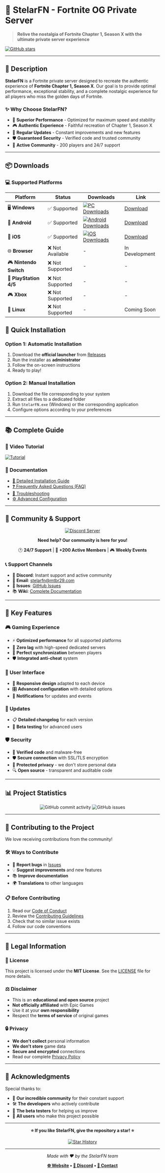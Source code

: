 # 🌟 **StelarFN** - Fortnite OG Private Server

> **Relive the nostalgia of Fortnite Chapter 1, Season X with the ultimate private server experience**


[![GitHub stars](https://img.shields.io/github/stars/StelarFN/StelarFN?style=for-the-badge&logo=star&color=yellow)](https://github.com/StelarFN/StelarFN/stargazers)

---

## 📝 **Description**

**StelarFN** is a Fortnite private server designed to recreate the authentic experience of **Fortnite Chapter 1, Season X**. Our goal is to provide optimal performance, exceptional stability, and a complete nostalgic experience for all players who miss the golden days of Fortnite.

### ✨ **Why Choose StelarFN?**

- 🚀 **Superior Performance** - Optimized for maximum speed and stability
- 🎮 **Authentic Experience** - Faithful recreation of Chapter 1, Season X
- 🔄 **Regular Updates** - Constant improvements and new features
- 🛡️ **Guaranteed Security** - Verified code and trusted community
- 👥 **Active Community** - 200 players and 24/7 support

---

## 📦 **Downloads**

### 💻 **Supported Platforms**

| Platform | Status | Downloads | Link |
|----------|--------|-----------|------|
| 🖥️ **Windows** | ✅ Supported | [![PC Downloads](https://img.shields.io/github/downloads/StelarFN/StelarFN/PC/total?label=Downloads&style=flat-square&color=success)](https://github.com/StelarFN/StelarFN/releases/tag/PC) | [Download](https://github.com/StelarFN/StelarFN/releases/tag/PC) |
| 📱 **Android** | ✅ Supported | [![Android Downloads](https://img.shields.io/github/downloads/StelarFN/StelarFN/phone/total?label=Downloads&style=flat-square&color=success)](https://github.com/StelarFN/StelarFN/releases/tag/phone) | [Download](https://github.com/StelarFN/StelarFN/releases/tag/phone) |
| 🍎 **iOS** | ✅ Supported | [![iOS Downloads](https://img.shields.io/github/downloads/StelarFN/StelarFN/phone/total?label=Downloads&style=flat-square&color=success)](https://github.com/StelarFN/StelarFN/releases/tag/IOS) | [Download](https://github.com/StelarFN/StelarFN/releases/tag/IOS) |
| 🌐 **Browser** | ❌ Not Available | - | In Development |
| 🎮 **Nintendo Switch** | ❌ Not Supported | - | - |
| 🎯 **PlayStation 4/5** | ❌ Not Supported | - | - |
| 🎮 **Xbox** | ❌ Not Supported | - | - |
| 🐧 **Linux** | ❌ Not Supported | - | Coming Soon |



## 🚀 **Quick Installation**

### **Option 1: Automatic Installation**
1. Download the **official launcher** from [Releases](https://github.com/StelarFN/StelarFN/releases)
2. Run the installer as **administrator**
3. Follow the on-screen instructions
4. Ready to play!

### **Option 2: Manual Installation**
1. Download the file corresponding to your system
2. Extract all files to a dedicated folder
3. Run `StelarFN.exe` (Windows) or the corresponding application
4. Configure options according to your preferences

---

## 📚 **Complete Guide**

### 🎥 **Video Tutorial**
[![Tutorial](https://img.shields.io/badge/Watch_Complete_Tutorial-red?style=for-the-badge&logo=youtube)](https://github.com/user-attachments/assets/195ef096-bb6d-4454-8d0b-647313cd7f99)

### 📖 **Documentation**
- [🔧 Detailed Installation Guide](./docs/INSTALLATION.md)
- [❓ Frequently Asked Questions (FAQ)](./docs/FAQ.md)
- [🐛 Troubleshooting](./docs/TROUBLESHOOTING.md)
- [⚙️ Advanced Configuration](./docs/ADVANCED_CONFIG.md)

---

## 💬 **Community & Support**

<div align="center">

[![Discord Server](https://img.shields.io/badge/Join_Discord-7289da?style=for-the-badge&logo=discord&logoColor=white)](https://discord.gg/stelarFN)

**Need help? Our community is here for you!**

🕐 **24/7 Support** | 👥 **+200 Active Members** | 🎮 **Weekly Events**

</div>

### 📞 **Support Channels**
- 💬 **Discord**: Instant support and active community
- 📧 **Email**: stelarfn@mtbr29.com
- 🐛 **Issues**: [GitHub Issues](https://github.com/StelarFN/StelarFN/issues)
- 📚 **Wiki**: [Complete Documentation](https://github.com/StelarFN/StelarFN/wiki)

---

## 🔧 **Key Features**

### 🎮 **Gaming Experience**
- ⚡ **Optimized performance** for all supported platforms
- 🎯 **Zero lag** with high-speed dedicated servers
- 🔄 **Perfect synchronization** between players
- 🛡️ **Integrated anti-cheat** system

### 🎨 **User Interface**
- 📱 **Responsive design** adapted to each device
- 🎛️ **Advanced configuration** with detailed options
- 🔔 **Notifications** for updates and events

### 🔄 **Updates**
- 📋 **Detailed changelog** for each version
- 🧪 **Beta testing** for advanced users

### 🛡️ **Security**
- 🔐 **Verified code** and malware-free
- 🛡️ **Secure connection** with SSL/TLS encryption
- 👤 **Protected privacy** - we don't store personal data
- 🔍 **Open source** - transparent and auditable code

---

## 📊 **Project Statistics**

<div align="center">

![GitHub commit activity](https://img.shields.io/github/commit-activity/m/StelarFN/StelarFN?style=flat-square)
![GitHub issues](https://img.shields.io/github/issues/StelarFN/StelarFN?style=flat-square)

</div>

---

## 🤝 **Contributing to the Project**

We love receiving contributions from the community!

### 🛠️ **Ways to Contribute**
- 🐛 **Report bugs** in [Issues](https://github.com/StelarFN/StelarFN/issues)
- 💡 **Suggest improvements** and new features
- 📚 **Improve documentation**
- 🌍 **Translations** to other languages

### 📋 **Before Contributing**
1. Read our [Code of Conduct](./CODE_OF_CONDUCT.md)
2. Review the [Contributing Guidelines](./CONTRIBUTING.md)
3. Check that no similar issue exists
4. Follow our code conventions

---

## 📜 **Legal Information**

### 📄 **License**
This project is licensed under the **MIT License**. See the [LICENSE](./LICENSE) file for more details.

### ⚖️ **Disclaimer**
- This is an **educational and open source** project
- **Not officially affiliated** with Epic Games
- Use it at your **own responsibility**
- Respect the **terms of service** of original games

### 🔒 **Privacy**
- **We don't collect** personal information
- **We don't store** game data
- **Secure and encrypted** connections
- Read our complete [Privacy Policy](./PRIVACY.md)

---

## 🙏 **Acknowledgments**

Special thanks to:
- 👥 **Our incredible community** for their constant support
- 🛠️ **The developers** who actively contribute
- 🧪 **The beta testers** for helping us improve
- 💝 **All users** who make this project possible

---

<div align="center">

**⭐ If you like StelarFN, give the repository a star! ⭐**

[![Star History](https://img.shields.io/github/stars/StelarFN/StelarFN?style=social)](https://github.com/StelarFN/StelarFN/stargazers)

---

*Made with ❤️ by the StelarFN team*

**[🌐 Website](https://stelarfn.com) • [📱 Discord](https://discord.gg/stelarFN) • [📧 Contact](mailto:contact@stelarfn.com)**

</div>

